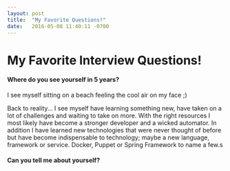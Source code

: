 ```yaml
---
layout: post
title:  "My Favorite Questions!"
date:   2016-05-08 11:40:11 -0700
---
```

# My Favorite Interview Questions!  

#### Where do you see yourself in 5 years?

I see myself sitting on a beach feeling the cool air on my face ;)

Back to reality... I see myself have learning something new, have taken on a lot of challenges and waiting to take on 
more.  With the right resources I most likely have become a stronger developer and a wicked 
automator.  In addition I have learned new technologies that were never thought of before but have become indispensable
 to technology; maybe a new language, framework or service.  Docker, Puppet or Spring Framework to name a few.s

#### Can you tell me about yourself?

